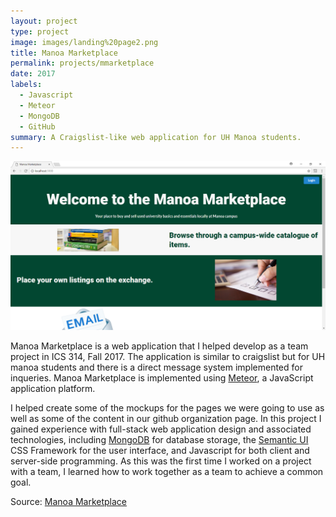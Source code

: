 ```yaml
---
layout: project
type: project
image: images/landing%20page2.png
title: Manoa Marketplace
permalink: projects/mmarketplace
date: 2017
labels:
  - Javascript
  - Meteor
  - MongoDB
  - GitHub
summary: A Craigslist-like web application for UH Manoa students.
---
```


<img class="ui medium right floated rounded image" src="../images/landing%20page.png">

Manoa Marketplace is a web application that I helped develop as a team project in ICS 314, Fall 2017. The application is similar to craigslist but for UH manoa students and there is a direct message system implemented for inqueries. Manoa Marketplace is implemented using [Meteor](http://meteor.com), a JavaScript application platform. 


I helped create some of the mockups for the pages we were going to use as well as some of the content in our github organization page. In this project I gained experience with full-stack web application design and associated technologies, including [MongoDB](http://mongodb.com) for database storage, the [Semantic UI](https://semantic-ui.com/) CSS Framework for the user interface, and Javascript for both client and server-side programming. As this was the first time I worked on a project with a team, I learned how to work together as a team to achieve a common goal. 
 
Source: <a href="https://github.com/manoa-marketplace"><i class="large github icon"></i>Manoa Marketplace</a>
